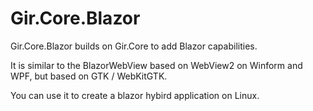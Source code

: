 # Gir.Core.Blazor

Gir.Core.Blazor builds on Gir.Core to add Blazor capabilities.

It is similar to the BlazorWebView based on WebView2 on Winform and WPF, but based on GTK / WebKitGTK.

You can use it to create a blazor hybird application on Linux.